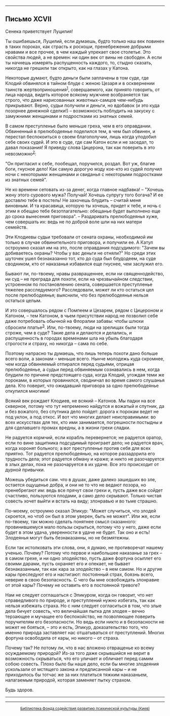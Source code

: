 

* * *

## Письмо XCVII

Сенека приветствует Луцилия!

Ты ошибаешься, Луцилий, если думаешь, будто только наш век повинен в таких пороках, как страсть к роскоши, пренебрежение добрыми нравами и все прочее, в чем каждый упрекает свое столетье. Это свойства людей, а не времен: ни один век от вины не свободен. А если ты начнешь измерять распущенность каждого, то, стыдно сказать, никогда не грешили так открыто, как на глазах у Катона.

Некоторые думают, будто деньги были заплачены в том суде, где Клодий обвинялся в тайном блуде с женою Цезаря и в осквернении таинств жертвоприношения<sup>[1](refer.htm#pXCVII-1)</sup>, совершаемого, как принято говорить, от лица народа, видеть которое всякому мужчине возбраняется так строго, что даже нарисованных животных-самцов чем-нибудь прикрывают. Верно, судьи получили и деньги, но вдобавок (и это куда позорнее денежной сделки!) – возможность поблудить на закуску с замужними женщинами и подростками из знатных семей.

В самом преступленье было меньше греха, чем в его оправдании. Обвиненный в прелюбодеянье поделился тем, в чем был обвинен, и перестал беспокоиться о своем благополучии, лишь когда уподобил себе своих судей. И это в суде, где сам Катон если и не заседал, то давал показания! Я приведу слова Цицерона, так как поверить в это невозможно<sup>[2](refer.htm#pXCVII-2)</sup>:

"Он пригласил к себе, пообещал, поручился, роздал. Вот уж, благие боги, гнусное дело! Как самую дорогую мзду кое-кто из судей получил ночи с некоторыми женщинами и свиданья с некоторыми подростками из знатных семей".

Не ко времени сетовать из-за денег, когда главное надбавка! – "Хочешь жену этого сурового мужа? Получай! Хочешь супругу того богача? И ее доставлю тебе в постель! Не захочешь блудить – считай меня виновным. И та красавица, которую ты хочешь, придет к тебе, и ночь с этим я обещаю тебе безотлагательно: обещанье будет выполнено еще до срока вынесения приговора". – Раздаривать прелюбодеянья хуже, чем совершать их: ведь не по доброй воле шли на них матери семейств.

Эти Клодиевы судьи требовали от сената охраны, необходимой им только в случае обвинительного приговора, и получили ее. А Катул остроумно сказал им на это, после оправдания подсудимого: "Зачем вы добиваетесь охраны? Чтобы у вас деньги не отняли?" Но среди этих шуточек ушел безнаказанно тот, кто до суда был блудодеем, на суде сводником, кто от наказанья избавился еще гнуснее, чем заслужил его.

Бывают ли, по-твоему, нравы развращеннее, если ни священнодейство, ни суд – не преграда для похоти, если на чрезвычайном следствии, устроенном по постановлению сената, совершается преступленье тяжелее расследуемого? Расследовали, может ли кто остаться цел после прелюбодеянья; выяснили, что без прелюбодеянья нельзя остаться целым.

И это совершалось рядом с Помпеем и Цезарем, рядом с Цицероном и Катоном, – тем Катоном, в чьем присутствии народ не позволил себе даже потребовать обычной на Флоралии забавы: чтобы шлюхи сбросили платье<sup>[3](refer.htm#pXCVII-3)</sup>. Или, по-твоему, люди на зрелищах были тогда строже, чем в суде? Такие дела и делаются и делались, и распущенность в городах временами шла на убыль благодаря строгости и страху, но никогда – сама по себе.

Поэтому напрасно ты думаешь, что лишь теперь похоти дано больше всего воли, а законам – меньше всего. Нынче молодежь куда скромнее, чем когда обвиняемый отпирался перед судьями, отрицая прелюбодеянье, а судьи перед обвиняемым сознавались в нем, когда блудили по причине предстоящего суда, когда Клодий, угождая теми же пороками, в которых провинился, сводничал во время самого слушанья дела. Кто поверит, что ожидавший приговора за одно прелюбодеянье откупился многими!

Всякий век рождает Клодиев, не всякий – Катонов. Мы падки на все скверное, потому что тут непременно найдутся и вожатый и спутник, да и без вожатого, без спутника дело пойдет: дорога к порокам ведет не под уклон, а под откос. И вот что многих делает неисправимыми: во всех искусствах для тех, кто ими занимается, погрешности постыдны и для сделавшего промах вредны, а в жизни грехи сладки.

Не радуется кормчий, если корабль перевернется; не радуется оратор, если по вине защитника подсудимый проиграет дело; не радуется врач, когда хоронят больного; а вот преступленье против себя для всех приятно. Тот радуется прелюбодеянью, на которое раззадорила его трудность дела; этот радуется обману и краже; и никто не разочаруется в злых делах, пока не разочаруется в их удаче. Все это происходит от дурной привычки.

Можешь убедиться сам. что в душах, даже далеко зашедших во зле, остается ощущенье добра, и они не то что не ведают позора, но пренебрегают им: ведь все прячут свои грехи и, пусть даже все сойдет счастливо, пользуются плодами, а само дело скрывают. Только чистая совесть хочет выйти и встать на виду; злонравью и во тьме страшно.

По-моему, остроумно сказал Эпикур: "Может случиться, что злодей скроется, но чтоб он был в этом уверен, быть не может". Или же, если по-твоему, так можно сделать понятнее смысл сказанного: провинившемуся мало пользы скрыться, потому что у него, даже если будет в этом удача, уверенности в удаче не будет. Так оно и есть! Злодеянья могут быть безнаказанны, но не безмятежны.

Если так истолковать эти слова, они, я думаю, не противоречат нашему ученью. Почему? Потому что первое и наибольшее наказанье за грех – в самом грехе, и ни одно злодейство, пусть даже фортуна осыплет его своими дарами, пусть охраняет его и опекает, не бывает безнаказанным, так как кара за злодейство – в нем самом. Но и другие кары преследуют его и настигают: постоянный страх, боязнь всего, неверие в свою безопасность. С чего бы мне освобождать злонравие от этой кары? Почему не оставить его в постоянной тревоге?

Нам не следует соглашаться с Эпикуром, когда он говорит, что нет справедливого по природе, и преступлений нужно избегать, так как нельзя избежать страха. Но с ним следует согласиться в том, что злые дела бичует совесть, что величайшая пытка для злодея – вечно терзающее и мучащее его беспокойство, не позволяющее поверить поручителям его безопасности. Но ведь если никто и в безопасности не может не бояться, – это и есть, Эпикур, доказательство того, что именно природа заставляет нас отшатываться от преступлений. Многих фортуна освободила от кары, но никого – от страха.

Почему так? Не потому ли, что в нас вложено отвращенье ко всему осуждаемому природой? Из-за того даже скрывшийся не верит в возможность скрываться, что его уличает и обличает перед самим собою совесть. Плохо было бы наше дело, если бы многие злодеяния ускользали от мстящего закона и предписанной кары – и не приходилось бы тотчас же за них платиться тяжким наказаньем, налагаемым природой, которая заменяет пытку страхом.

Будь здоров.

<div align="center">

* * *



* * *

[<small>Библиотека Фонда содействия развитию психической культуры (Киев)</small>](mailto:webmaster@psylib.kiev.ua)</div>